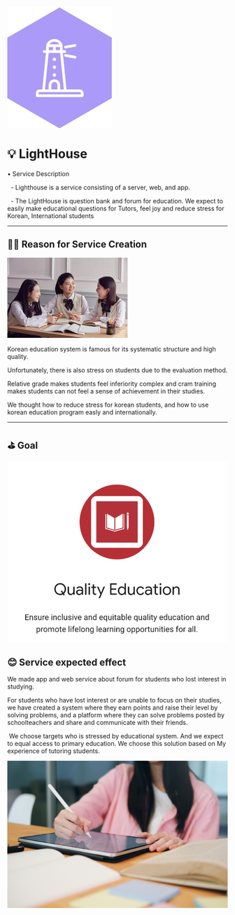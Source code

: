 ![메인 이미지](https://github.com/Solution-Challenge-LightHouse/.github/blob/main/1.jpg)

# 💡 LightHouse

• Service Description

  - Lighthouse is a service consisting of a server, web, and app.
  
  - The LightHouse is question bank and forum for education. We expect to easily make educational questions for Tutors, feel joy and reduce stress for Korean, International students

  ---

## 🙋‍♂️ Reason for Service Creation

![이미지 1](https://github.com/Solution-Challenge-LightHouse/.github/blob/main/2.jpg)

Korean education system is famous for its systematic structure and high quality. 

Unfortunately, there is also stress on students due to the evaluation method. 

Relative grade makes students feel inferiority complex and cram training makes students can not feel a sense of achievement in their studies. 

We thought how to reduce stress for korean students, and how to use korean education program easly and internationally.

---

## ⛳️ Goal

![이미지 1](https://github.com/Solution-Challenge-LightHouse/.github/blob/main/4.png)

## 😊 Service expected effect 

We made app and web service about forum for students who lost interest in studying. 

For students who have lost interest or are unable to focus on their studies, we have created a system where they earn points and raise their level by solving problems, and a platform where they can solve problems posted by schoolteachers and share and communicate with their friends. 

 We choose targets who is stressed by educational system. And we expect to equal access to primary education. We choose this solution based on My experience of tutoring students. 
 
![이미지 2](https://github.com/Solution-Challenge-LightHouse/.github/blob/main/3.jpg)
